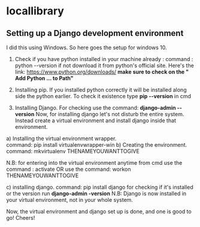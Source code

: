 # locallibrary
Setting up a Django development environment
-----------------------------------------------------------------------------------------------------------------------------------------------------------------------

I did this using Windows. So here goes the setup for windows 10.

1. Check if you have python installed in your machine already :
command : python --version
if not download it from python's official site. Here's the link: https://www.python.org/downloads/
**make sure to check on the " Add Python ... to Path"**

2. Installing pip. If you installed python correctly it will be installed along side the python earlier. To check it existence type **pip --version** in cmd

3. Installing Django. For checking use the command: **django-admin --version**
Now, for installing django let's not disturb the entire system. Instead create a virtual environment and install django inside that environment. 

 a) Installing the virtual environment wrapper.  
 command: pip install virtualenvwrapper-win
 b) Creating the environment.
 command: mkvirtualenv THENAMEYOUWANTTOGIVE
 
  N.B: for entering into the virtual environment anytime from cmd use the command : activate OR use the command: workon THENAMEYOUWANTTOGIVE
  
 c) installing django.
 command: pip install django
 for checking if it's installed or the version run **django-admin -version**
  N.B: Django is now installed in your virtual environment, not in your whole system.

Now, the virtual environment and django set up is done, and one is good to go! Cheers!
